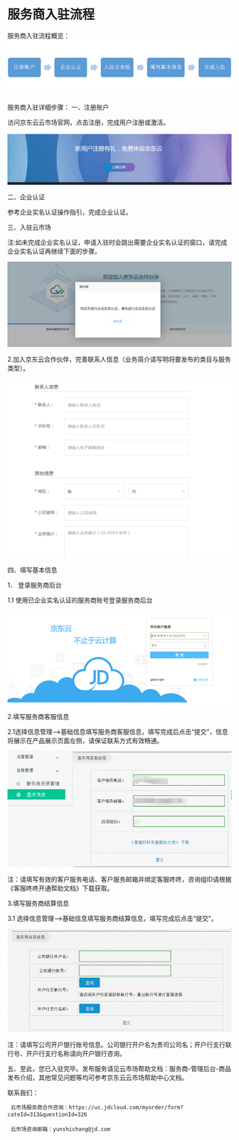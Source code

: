 # 服务商入驻流程
服务商入驻流程概览：
![image](https://github.com/jdcloudcom/cn/blob/zhaowenbo8-patch-1/documentation/Cloud-Marketplace/MarketPlace-Image/%E5%85%A5%E9%A9%BB%E6%B5%81%E7%A8%8B.png)

服务商入驻详细步骤：
一、注册账户

访问京东云云市场官网，点击注册，完成用户注册或激活。

![image](https://github.com/jdcloudcom/cn/blob/zhaowenbo8-patch-1/documentation/Cloud-Marketplace/MarketPlace-Image/%E6%B3%A8%E5%86%8C%E8%B4%A6%E6%88%B7.png)

二、企业认证

参考企业实名认证操作指引，完成企业认证。

 

三、入驻云市场

注:如未完成企业实名认证，申请入驻时会跳出需要企业实名认证的窗口，请完成企业实名认证再继续下面的步骤。

![image](https://github.com/jdcloudcom/cn/blob/zhaowenbo8-patch-1/documentation/Cloud-Marketplace/MarketPlace-Image/%E5%AE%9E%E5%90%8D%E8%AE%A4%E8%AF%81.png)

 

2.加入京东云合作伙伴，完善联系人信息（业务简介请写明将要发布的类目与服务类型）。

![image](https://github.com/jdcloudcom/cn/blob/zhaowenbo8-patch-1/documentation/Cloud-Marketplace/MarketPlace-Image/%E5%AE%8C%E5%96%84%E4%BF%A1%E6%81%AF.png)

 

四、填写基本信息

1． 登录服务商后台

1.1  使用已企业实名认证的服务商账号登录服务商后台



![image](https://github.com/jdcloudcom/cn/blob/zhaowenbo8-patch-1/documentation/Cloud-Marketplace/MarketPlace-Image/%E7%99%BB%E5%BD%95.png)

 

2.填写服务商客服信息

2.1选择信息管理-->基础信息填写服务商客服信息，填写完成后点击“提交”，信息将展示在产品展示页面左侧，请保证联系方式有效畅通。

![image](https://github.com/jdcloudcom/cn/blob/zhaowenbo8-patch-1/documentation/Cloud-Marketplace/MarketPlace-Image/%E5%A1%AB%E5%86%99%E6%9C%8D%E5%8A%A1%E5%95%86%E4%BF%A1%E6%81%AF.png)

注：请填写有效的客户服务电话、客户服务邮箱并绑定客服咚咚，咨询组ID请根据《客服咚咚开通帮助文档》下载获取。



3.填写服务商结算信息

3.1 选择信息管理-->基础信息填写服务商结算信息，填写完成后点击“提交”。



![image](https://github.com/jdcloudcom/cn/blob/zhaowenbo8-patch-1/documentation/Cloud-Marketplace/MarketPlace-Image/%E6%9C%8D%E5%8A%A1%E5%95%86%E7%BB%93%E7%AE%97%E4%BF%A1%E6%81%AF.png)

 

注：请填写公司开户银行账号信息。公司银行开户名为贵司公司名；开户行支行联行号、开户行支行名称请向开户银行咨询。

 

五、至此，您已入驻完毕。发布服务请见云市场帮助文档：服务商-管理后台-商品发布介绍，其他常见问题等均可参考京东云云市场帮助中心文档。

 

 

联系我们：

     云市场服务商合作咨询：https://uc.jdcloud.com/myorder/form?cateId=313&questionId=326

     云市场咨询邮箱：yunshichang@jd.com
